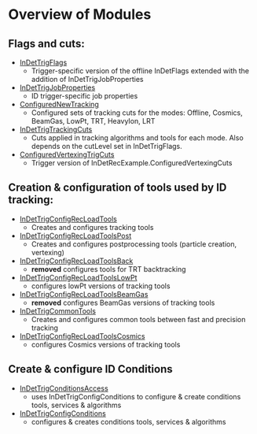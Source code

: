 # Overview of Modules
## Flags and cuts:
* [InDetTrigFlags](InDetTrigFlags.py)
  * Trigger-specific version of the offline InDetFlags extended with the addition of InDetTrigJobProperties 
* [InDetTrigJobProperties](InDetTrigJobProperties.py)
  * ID trigger-specific job properties 
* [ConfiguredNewTracking](TrigCutsConfiguredNewTrackingTrigCuts.py)
  * Configured sets of tracking cuts for the modes: Offline, Cosmics, BeamGas, LowPt, TRT, HeavyIon, LRT   
* [InDetTrigTrackingCuts](InDetTrigTrackingCuts.py)
  * Cuts applied in tracking algorithms and tools for each mode. Also depends on the cutLevel set in InDetTrigFlags.  
* [ConfiguredVertexingTrigCuts](ConfiguredVertexingTrigCuts.py)    
  * Trigger version of InDetRecExample.ConfiguredVertexingCuts
## Creation & configuration of tools used by ID tracking: 
* [InDetTrigConfigRecLoadTools](InDetTrigConfigRecLoadTools.py)
  * Creates and configures tracking tools
* [InDetTrigConfigRecLoadToolsPost](InDetTrigConfigRecLoadToolsPost.py)     
  * Creates and configures postprocessing tools (particle creation, vertexing)
* [InDetTrigConfigRecLoadToolsBack](BackInDetTrigConfigRecLoadToolsBack.py)
  * **removed** configures tools for TRT backtracking
* [InDetTrigConfigRecLoadToolsLowPt](InDetTrigConfigRecLoadToolsLowPt.py)
  * configures lowPt versions of tracking tools
* [InDetTrigConfigRecLoadToolsBeamGas](InDetTrigConfigRecLoadToolsBeamGas.py)  
  * **removed** configures BeamGas versions of tracking tools
* [InDetTrigCommonTools](InDetTrigCommonTools.py)           
  * Creates and configures common tools between fast and precision tracking
* [InDetTrigConfigRecLoadToolsCosmics](InDetTrigConfigRecLoadToolsCosmics.py)  
  * configures Cosmics versions of tracking tools
## Create & configure ID Conditions
* [InDetTrigConditionsAccess](InDetTrigConditionsAccess.py)      
  * uses InDetTrigConfigConditions to configure & create conditions tools, services & algorithms
* [InDetTrigConfigConditions](InDetTrigConfigConditions.py)      
  * configures & creates conditions tools, services & algorithms

